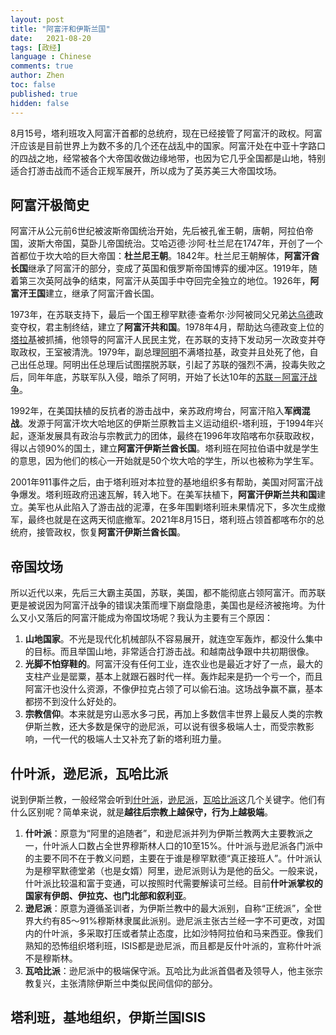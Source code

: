 ```yaml
---
layout: post
title: "阿富汗和伊斯兰国"
date:   2021-08-20
tags: [政经]
language : Chinese
comments: true
author: Zhen
toc: false
published: true
hidden: false
---
```

8月15号，塔利班攻入阿富汗首都的总统府，现在已经接管了阿富汗的政权。阿富汗应该是目前世界上为数不多的几个还在战乱中的国家。阿富汗处在中亚十字路口的四战之地，经常被各个大帝国收做边缘地带，也因为它几乎全国都是山地，特别适合打游击战而不适合正规军展开，所以成为了英苏美三大帝国坟场。

## 阿富汗极简史
阿富汗从公元前6世纪被波斯帝国统治开始，先后被孔雀王朝，唐朝，阿拉伯帝国，波斯大帝国，莫卧儿帝国统治。艾哈迈德·沙阿·杜兰尼在1747年，开创了一个首都位于坎大哈的巨大帝国：**杜兰尼王朝**。1842年。杜兰尼王朝解体，**阿富汗酋长国**继承了阿富汗的部分，变成了英国和俄罗斯帝国博弈的缓冲区。1919年，随着第三次英阿战争的结束，阿富汗从英国手中夺回完全独立的地位。1926年，**阿富汗王国**建立，继承了阿富汗酋长国。

1973年，在苏联支持下，最后一个国王穆罕默德·查希尔·沙阿被同父兄弟[达乌德](https://zh.wikipedia.org/wiki/%E7%A9%86%E7%BD%95%E9%BB%98%E5%BE%B7%C2%B7%E4%BC%8A%E5%BE%B7%E9%87%8C%E6%96%AF%C2%B7%E8%BE%BE%E4%B9%8C%E5%BE%B7)政变夺权，君主制终结，建立了**阿富汗共和国**。1978年4月，帮助达乌德政变上位的[塔拉基](https://zh.wikipedia.org/wiki/%E7%A9%86%E7%BD%95%E9%BB%98%E5%BE%B7%C2%B7%E5%A1%94%E6%8B%89%E5%9F%BA)被抓捕，他领导的阿富汗人民民主党，在苏联的支持下发动另一次政变并夺取政权，王室被清洗。1979年，副总理[阿明](https://zh.wikipedia.org/wiki/%E5%93%88%E8%8F%B2%E4%BD%90%E6%8B%89%C2%B7%E9%98%BF%E6%98%8E)不满塔拉基，政变并且处死了他，自己出任总理。阿明出任总理后试图摆脱苏联，引起了苏联的强烈不满，投毒失败之后，同年年底，苏联军队入侵，暗杀了阿明，开始了长达10年的[苏联－阿富汗战争](https://zh.wikipedia.org/wiki/%E8%8B%8F%E8%81%94%EF%BC%8D%E9%98%BF%E5%AF%8C%E6%B1%97%E6%88%98%E4%BA%89 "苏联－阿富汗战争")。

1992年，在美国扶植的反抗者的游击战中，亲苏政府垮台，阿富汗陷入**军阀混战**。发源于阿富汗坎大哈地区的伊斯兰原教旨主义运动组织-塔利班，于1994年兴起，逐渐发展具有政治与宗教武力的团体，最终在1996年攻陷喀布尔获取政权，得以占领90%的国土，建立**阿富汗伊斯兰酋长国**。塔利班在阿拉伯语中就是学生的意思，因为他们的核心一开始就是50个坎大哈的学生，所以也被称为学生军。

2001年911事件之后，由于塔利班对本拉登的基地组织多有帮助，美国对阿富汗战争爆发。塔利班政府迅速瓦解，转入地下。在美军扶植下，**阿富汗伊斯兰共和国**建立。美军也从此陷入了游击战的泥潭，在多年围剿塔利班未果情况下，多次生成撤军，最终也就是在这两天彻底撤军。2021年8月15日，塔利班占领首都喀布尔的总统府，接管政权，恢复**阿富汗伊斯兰酋长国**。

## 帝国坟场
所以近代以来，先后三大霸主英国，苏联，美国，都不能彻底占领阿富汗。而苏联更是被说因为阿富汗战争的错误决策而埋下崩盘隐患，美国也是经济被拖垮。为什么又小又落后的阿富汗能成为帝国坟场呢？我认为主要有三个原因：
 1. **山地国家**。不光是现代化机械部队不容易展开，就连空军轰炸，都没什么集中的目标。而且举国山地，非常适合打游击战。和越南战争跟中共初期很像。
 2. **光脚不怕穿鞋的**。阿富汗没有任何工业，连农业也是最近才好了一点，最大的支柱产业是罂粟，基本上就跟石器时代一样。轰炸起来是扔一个亏一个，而且阿富汗也没什么资源，不像伊拉克占领了可以偷石油。这场战争赢不赢，基本都捞不到没什么好处的。
 3. **宗教信仰**。本来就是穷山恶水多刁民，再加上多数信丰世界上最反人类的宗教伊斯兰教，还大多数是保守的逊尼派，可以说有很多极端人士，而受宗教影响，一代一代的极端人士又补充了新的塔利班力量。
 
## 什叶派，逊尼派，瓦哈比派
说到伊斯兰教，一般经常会听到[什叶派](https://zh.wikipedia.org/wiki/%E4%BB%80%E5%8F%B6%E6%B4%BE)，[逊尼派](https://zh.wikipedia.org/wiki/%E9%81%9C%E5%B0%BC%E6%B4%BE)，[瓦哈比派](https://zh.wikipedia.org/wiki/%E7%93%A6%E5%93%88%E6%AF%94%E6%B4%BE)这几个关键字。他们有什么区别呢？简单来说，就是**越往后宗教上越保守，行为上越极端**。
 1. **什叶派**：原意为“阿里的追随者”，和逊尼派并列为伊斯兰教两大主要教派之一，什叶派人口数占全世界穆斯林人口的10至15%。什叶派与逊尼派各门派中的主要不同不在于教义问题，主要在于谁是穆罕默德“真正接班人”。什叶派认为是穆罕默德堂弟（也是女婿）阿里，逊尼派则认为是他的岳父。一般来说，什叶派比较温和富于变通，可以按照时代需要解读可兰经。目前**什叶派掌权的国家有伊朗、伊拉克、也门北部和叙利亚**。
 2. **逊尼派**：原意为遵循圣训者，为伊斯兰教中的最大派别，自称“正统派”，全世界大约有85～91%穆斯林隶属此派别。逊尼派主张古兰经一字不可更改，对国内的什叶派，多采取打压或者禁止态度，比如沙特阿拉伯和马来西亚。像我们熟知的恐怖组织塔利班，ISIS都是逊尼派，而且都是反什叶派的，宣称什叶派不是穆斯林。
 3. **瓦哈比派**：逊尼派中的极端保守派。瓦哈比为此派首倡者及领导人，他主张宗教复兴，主张清除伊斯兰中类似民间信仰的部分。



## 塔利班，基地组织，伊斯兰国ISIS
<!--stackedit_data:
eyJoaXN0b3J5IjpbLTgyMDcxNzA3MSw1NDU5ODIxNzQsMTcxMz
E1OTkzMSwtMTc2NzUzMjAxMCwtMTc4MTkwNzIwMiwxODgxODM5
NTk0LDg4MTUyNDk5LC0xMzg3MzQyNjIyLDE0MDU3ODgxMjAsLT
E3MzIxNjk1NjgsLTIzNjM3MDE1OCw1NTM2NTkyOTUsLTIxNDQ3
MzA0NDEsMjA0NDM2NzA2LC01NTk1MjI4MTBdfQ==
-->